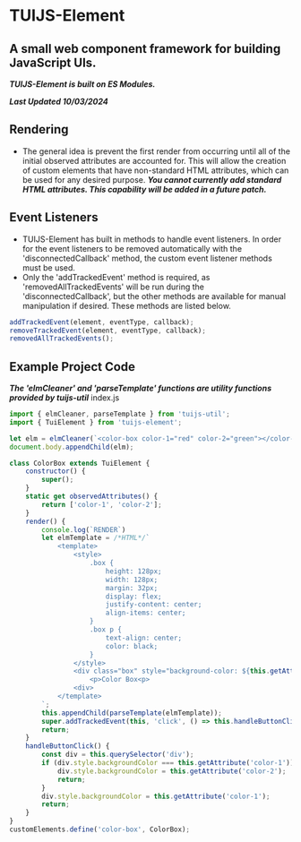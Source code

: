 # TUIJS-Element
## A small web component framework for building JavaScript UIs.
***TUIJS-Element is built on ES Modules.***

***Last Updated 10/03/2024***

## Rendering
- The general idea is prevent the first render from occurring until all of the initial observed attributes are accounted for. This will allow the creation of custom elements that have non-standard HTML attributes, which can be used for any desired purpose. ***You cannot currently add standard HTML attributes. This capability will be added in a future patch.***

## Event Listeners
- TUIJS-Element has built in methods to handle event listeners. In order for the event listeners to be removed automatically with the 'disconnectedCallback' method, the custom event listener methods must be used.
- Only the 'addTrackedEvent' method is required, as 'removedAllTrackedEvents' will be run during the 'disconnectedCallback', but the other methods are available for manual manipulation if desired.
These methods are listed below. 

```js
addTrackedEvent(element, eventType, callback);
removeTrackedEvent(element, eventType, callback);
removedAllTrackedEvents();
```

## Example Project Code
***The 'elmCleaner' and 'parseTemplate' functions are utility functions provided by tuijs-util***
index.js
```js
import { elmCleaner, parseTemplate } from 'tuijs-util';
import { TuiElement } from 'tuijs-element';

let elm = elmCleaner(`<color-box color-1="red" color-2="green"></color-box>`);
document.body.appendChild(elm);

class ColorBox extends TuiElement {
    constructor() {
        super();
    }
    static get observedAttributes() {
        return ['color-1', 'color-2'];
    }
    render() {
        console.log(`RENDER`)
        let elmTemplate = /*HTML*/`
            <template>
                <style>
                    .box {
                        height: 128px;
                        width: 128px;
                        margin: 32px;
                        display: flex;
                        justify-content: center;
                        align-items: center;
                    }
                    .box p {
                        text-align: center;
                        color: black;
                    }
                </style>
                <div class="box" style="background-color: ${this.getAttribute('color-1')};">
                    <p>Color Box<p>
                <div>
            </template>
        `;
        this.appendChild(parseTemplate(elmTemplate));
        super.addTrackedEvent(this, 'click', () => this.handleButtonClick());
        return;
    }
    handleButtonClick() {
        const div = this.querySelector('div');
        if (div.style.backgroundColor === this.getAttribute('color-1')) {
            div.style.backgroundColor = this.getAttribute('color-2');
            return;
        }
        div.style.backgroundColor = this.getAttribute('color-1');
        return;
    }
}
customElements.define('color-box', ColorBox);
```
